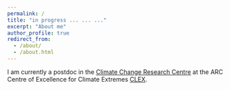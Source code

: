 ```yaml
---
permalink: /
title: "in progress ... ... ..."
excerpt: "About me"
author_profile: true
redirect_from:
  - /about/
  - /about.html
---
```


I am currently a postdoc in the [Climate Change Research Centre](http://www.ccrc.unsw.edu.au/) at the ARC Centre of Excellence for Climate Extremes [CLEX](https://climateextremes.org.au/).
